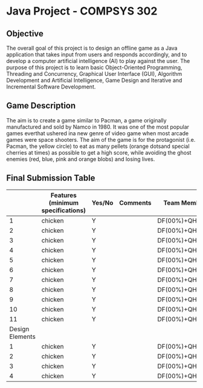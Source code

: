# Java Project - COMPSYS 302

## Objective
The overall goal of this project is to design an offline game as a Java application that takes 
input from users and responds accordingly, and to develop a computer artificial intelligence 
(AI) to play against the user. The purpose of this project is to learn basic Object-Oriented 
Programming,  Threading and  Concurrency, Graphical User Interface (GUI), Algorithm Development 
and Artificial Intelligence, Game Design and Iterative and Incremental Software Development. 

## Game Description
The aim is to create a game similar to Pacman, a game originally manufactured and sold by 
Namco in 1980. It was one of the most popular games everthat ushered ina new genre of video 
game when most arcade games were space shooters. The aim of the game is for the protagonist 
(i.e. Pacman, the yellow circle) to eat as many pellets (orange dotsand special cherries at times) 
as possible to get a high score, while avoiding the ghost enemies (red, blue, pink and orange blobs) 
and losing lives.

## Final Submission Table
|   | Features (minimum specifications) | Yes/No | Comments | Team Members |
| --|-------|-------|----------| ---------|
| 1  | chicken | Y   |      |  DF(00%)+QH(00%)  |
| 2  | chicken | Y    |		|  DF(00%)+QH(00%)  |
| 3  | chicken | Y    |		|  DF(00%)+QH(00%)  |
| 4  | chicken | Y    |		|  DF(00%)+QH(00%)  |
| 5  | chicken | Y    |		|  DF(00%)+QH(00%)  |
| 6  | chicken | Y    |		|  DF(00%)+QH(00%)  |
| 7  | chicken | Y    |		|  DF(00%)+QH(00%)  |
| 8  | chicken | Y    |		|  DF(00%)+QH(00%)  |
| 9  | chicken | Y    |		|  DF(00%)+QH(00%)  |
| 10 | chicken | Y    |		|  DF(00%)+QH(00%)  |
| 11 | chicken | Y    |		|  DF(00%)+QH(00%)  |
|Design Elements|
| 1  | chicken | Y    |		|  DF(00%)+QH(00%)  |
| 2  | chicken | Y    |		|  DF(00%)+QH(00%)  |
| 3  | chicken | Y    |		|  DF(00%)+QH(00%)  |
| 4  | chicken | Y    |		|  DF(00%)+QH(00%)  |
